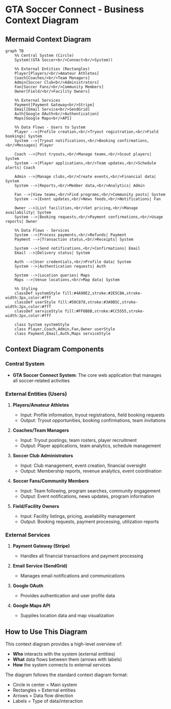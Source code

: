# GTA Soccer Connect - Business Context Diagram

## Mermaid Context Diagram

```mermaid
graph TB
    %% Central System (Circle)
    System((GTA Soccer<br/>Connect<br/>System))
    
    %% External Entities (Rectangles)
    Player[Players/<br/>Amateur Athletes]
    Coach[Coaches/<br/>Team Managers]
    Admin[Soccer Club<br/>Administrators]
    Fan[Soccer Fans/<br/>Community Members]
    Owner[Field/<br/>Facility Owners]
    
    %% External Services
    Payment[Payment Gateway<br/>Stripe]
    Email[Email Service<br/>SendGrid]
    Auth[Google OAuth<br/>Authentication]
    Maps[Google Maps<br/>API]
    
    %% Data Flows - Users to System
    Player -->|Profile creation,<br/>Tryout registration,<br/>Field bookings| System
    System -->|Tryout notifications,<br/>Booking confirmations,<br/>Messages| Player
    
    Coach -->|Post tryouts,<br/>Manage teams,<br/>Scout players| System
    System -->|Player applications,<br/>Team updates,<br/>Schedule alerts| Coach
    
    Admin -->|Manage clubs,<br/>Create events,<br/>Financial data| System
    System -->|Reports,<br/>Member data,<br/>Analytics| Admin
    
    Fan -->|View teams,<br/>Find programs,<br/>Community posts| System
    System -->|Event updates,<br/>News feeds,<br/>Notifications| Fan
    
    Owner -->|List facilities,<br/>Set pricing,<br/>Manage availability| System
    System -->|Booking requests,<br/>Payment confirmations,<br/>Usage reports| Owner
    
    %% Data Flows - Services
    System -->|Process payments,<br/>Refunds| Payment
    Payment -->|Transaction status,<br/>Receipts| System
    
    System -->|Send notifications,<br/>Confirmations| Email
    Email -->|Delivery status| System
    
    Auth -->|User credentials,<br/>Profile data| System
    System -->|Authentication requests| Auth
    
    System -->|Location queries| Maps
    Maps -->|Venue locations,<br/>Map data| System
    
    %% Styling
    classDef systemStyle fill:#4A90E2,stroke:#2E5C8A,stroke-width:3px,color:#fff
    classDef userStyle fill:#50C878,stroke:#3A9B5C,stroke-width:2px,color:#fff
    classDef serviceStyle fill:#FF6B6B,stroke:#CC5555,stroke-width:2px,color:#fff
    
    class System systemStyle
    class Player,Coach,Admin,Fan,Owner userStyle
    class Payment,Email,Auth,Maps serviceStyle
```

## Context Diagram Components

### Central System
- **GTA Soccer Connect System**: The core web application that manages all soccer-related activities

### External Entities (Users)
1. **Players/Amateur Athletes**
   - Input: Profile information, tryout registrations, field booking requests
   - Output: Tryout opportunities, booking confirmations, team invitations

2. **Coaches/Team Managers**
   - Input: Tryout postings, team rosters, player recruitment
   - Output: Player applications, team analytics, schedule management

3. **Soccer Club Administrators**
   - Input: Club management, event creation, financial oversight
   - Output: Membership reports, revenue analytics, event coordination

4. **Soccer Fans/Community Members**
   - Input: Team following, program searches, community engagement
   - Output: Event notifications, news updates, program information

5. **Field/Facility Owners**
   - Input: Facility listings, pricing, availability management
   - Output: Booking requests, payment processing, utilization reports

### External Services
1. **Payment Gateway (Stripe)**
   - Handles all financial transactions and payment processing

2. **Email Service (SendGrid)**
   - Manages email notifications and communications

3. **Google OAuth**
   - Provides authentication and user profile data

4. **Google Maps API**
   - Supplies location data and map visualization

## How to Use This Diagram

This context diagram provides a high-level overview of:
- **Who** interacts with the system (external entities)
- **What** data flows between them (arrows with labels)
- **How** the system connects to external services

The diagram follows the standard context diagram format:
- Circle in center = Main system
- Rectangles = External entities
- Arrows = Data flow direction
- Labels = Type of data/interaction